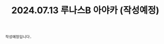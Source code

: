 ﻿---
title: 2024.07.13 루나스B 아야카 (작성예정)
categories: [2024, 스튜디오, 코스프레]
comments: false
# thumbnail: 
---

`작성예정입니다.`

